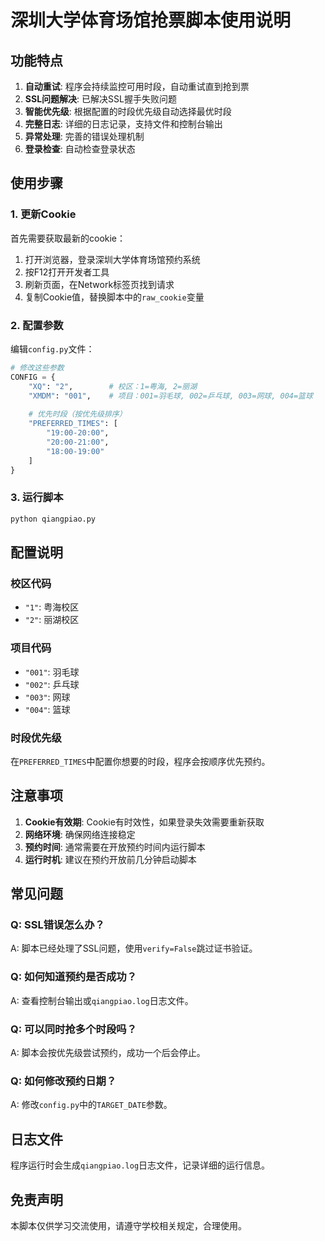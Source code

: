 # 深圳大学体育场馆抢票脚本使用说明

## 功能特点

1. **自动重试**: 程序会持续监控可用时段，自动重试直到抢到票
2. **SSL问题解决**: 已解决SSL握手失败问题
3. **智能优先级**: 根据配置的时段优先级自动选择最优时段
4. **完整日志**: 详细的日志记录，支持文件和控制台输出
5. **异常处理**: 完善的错误处理机制
6. **登录检查**: 自动检查登录状态

## 使用步骤

### 1. 更新Cookie

首先需要获取最新的cookie：

1. 打开浏览器，登录深圳大学体育场馆预约系统
2. 按F12打开开发者工具
3. 刷新页面，在Network标签页找到请求
4. 复制Cookie值，替换脚本中的`raw_cookie`变量

### 2. 配置参数

编辑`config.py`文件：

```python
# 修改这些参数
CONFIG = {
    "XQ": "2",        # 校区：1=粤海, 2=丽湖
    "XMDM": "001",    # 项目：001=羽毛球, 002=乒乓球, 003=网球, 004=篮球
    
    # 优先时段（按优先级排序）
    "PREFERRED_TIMES": [
        "19:00-20:00",
        "20:00-21:00", 
        "18:00-19:00"
    ]
}
```

### 3. 运行脚本

```bash
python qiangpiao.py
```

## 配置说明

### 校区代码

- `"1"`: 粤海校区
- `"2"`: 丽湖校区

### 项目代码

- `"001"`: 羽毛球
- `"002"`: 乒乓球  
- `"003"`: 网球
- `"004"`: 篮球

### 时段优先级

在`PREFERRED_TIMES`中配置你想要的时段，程序会按顺序优先预约。

## 注意事项

1. **Cookie有效期**: Cookie有时效性，如果登录失效需要重新获取
2. **网络环境**: 确保网络连接稳定
3. **预约时间**: 通常需要在开放预约时间内运行脚本
4. **运行时机**: 建议在预约开放前几分钟启动脚本

## 常见问题

### Q: SSL错误怎么办？

A: 脚本已经处理了SSL问题，使用`verify=False`跳过证书验证。

### Q: 如何知道预约是否成功？

A: 查看控制台输出或`qiangpiao.log`日志文件。

### Q: 可以同时抢多个时段吗？

A: 脚本会按优先级尝试预约，成功一个后会停止。

### Q: 如何修改预约日期？

A: 修改`config.py`中的`TARGET_DATE`参数。

## 日志文件

程序运行时会生成`qiangpiao.log`日志文件，记录详细的运行信息。

## 免责声明

本脚本仅供学习交流使用，请遵守学校相关规定，合理使用。
